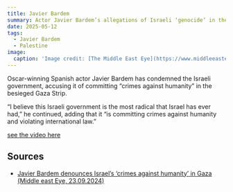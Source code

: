 ```yaml
---
title: Javier Bardem
summary: Actor Javier Bardem’s allegations of Israeli ‘genocide’ in the Gaza Strip in 2014 caused a furore in Hollywood.
date: 2025-05-12
tags:
  - Javier Bardem
  - Palestine
image:
  caption: 'Image credit: [The Middle East Eye](https://www.middleeasteye.net/sites/default/files/styles/article_page/public/images-story/000_36GU3G8.jpg.webp?itok=hxR5CuIE)'
---
```



Oscar-winning Spanish actor Javier Bardem has condemned the Israeli government, accusing it of committing “crimes against humanity” in the besieged Gaza Strip. 

“I believe this Israeli government is the most radical that Israel has ever had,” he continued, adding that it “is committing crimes against humanity and violating international law.”

[see the video here](https://x.com/OnlinePalEng/status/1837424754011042229)


## Sources

- [Javier Bardem denounces Israel’s ‘crimes against humanity’ in Gaza (Middle east Eye, 23.09.2024)](https://www.middleeasteye.net/trending/javier-bardem-israel-crimes-against-humanity-gaza)


